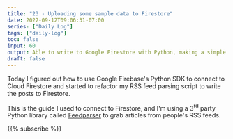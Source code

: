 ```yaml
---
title: "23 - Uploading some sample data to Firestore"
date: 2022-09-12T09:06:31-07:00
series: ["Daily Log"]
tags: ["daily-log"]
toc: false
input: 60
output: Able to write to Google Firestore with Python, making a simple script to scrape a couple RSS feeds and upload them to Firestore.
draft: false
---
```

Today I figured out how to use Google Firebase's Python SDK to connect to Cloud Firestore and started to refactor my RSS feed parsing script to write the posts to Firestore.

[This](https://firebase.google.com/docs/firestore/quickstart?hl=en&authuser=0) is the guide I used to connect to Firestore, and I'm using a 3$^{\textrm{rd}}$ party Python library called [Feedparser](https://feedparser.readthedocs.io/en/latest/reference.html) to grab articles from people's RSS feeds.

{{% subscribe %}}
